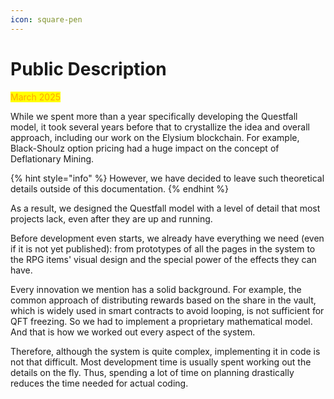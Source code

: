 ```yaml
---
icon: square-pen
---
```


# Public Description

<mark style="color:orange;">March 2025</mark>

While we spent more than a year specifically developing the Questfall model, it took several years before that to crystallize the idea and overall approach, including our work on the Elysium blockchain. For example, Black-Shoulz option pricing had a huge impact on the concept of Deflationary Mining.

{% hint style="info" %}
However, we have decided to leave such theoretical details outside of this documentation.
{% endhint %}

As a result, we designed the Questfall model with a level of detail that most projects lack, even after they are up and running.

Before development even starts, we already have everything we need (even if it is not yet published): from prototypes of all the pages in the system to the RPG items' visual design and the special power of the effects they can have.

Every innovation we mention has a solid background. For example, the common approach of distributing rewards based on the share in the vault, which is widely used in smart contracts to avoid looping, is not sufficient for QFT freezing. So we had to implement a proprietary mathematical model. And that is how we worked out every aspect of the system.

Therefore, although the system is quite complex, implementing it in code is not that difficult. Most development time is usually spent working out the details on the fly. Thus, spending a lot of time on planning drastically reduces the time needed for actual coding.

